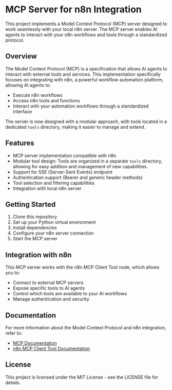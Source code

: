 # MCP Server for n8n Integration

This project implements a Model Context Protocol (MCP) server designed to work seamlessly with your local n8n server. The MCP server enables AI agents to interact with your n8n workflows and tools through a standardized protocol.

## Overview

The Model Context Protocol (MCP) is a specification that allows AI agents to interact with external tools and services. This implementation specifically focuses on integrating with n8n, a powerful workflow automation platform, allowing AI agents to:

- Execute n8n workflows
- Access n8n tools and functions
- Interact with your automation workflows through a standardized interface

The server is now designed with a modular approach, with tools located in a dedicated `tools` directory, making it easier to manage and extend.

## Features

- MCP server implementation compatible with n8n
- Modular tool design: Tools are organized in a separate `tools` directory, allowing for easy addition and management of new capabilities.
- Support for SSE (Server-Sent Events) endpoint
- Authentication support (Bearer and generic header methods)
- Tool selection and filtering capabilities
- Integration with local n8n server

## Getting Started

1. Clone this repository
2. Set up your Python virtual environment
3. Install dependencies
4. Configure your n8n server connection
5. Start the MCP server

## Integration with n8n

This MCP server works with the n8n MCP Client Tool node, which allows you to:
- Connect to external MCP servers
- Expose specific tools to AI agents
- Control which tools are available to your AI workflows
- Manage authentication and security

## Documentation

For more information about the Model Context Protocol and n8n integration, refer to:
- [MCP Documentation](https://modelcontextprotocol.io/docs)
- [n8n MCP Client Tool Documentation](https://docs.n8n.io/integrations/builtin/cluster-nodes/n8n-nodes-base.mcpClientTool/)

## License

This project is licensed under the MIT License - see the LICENSE file for details. 